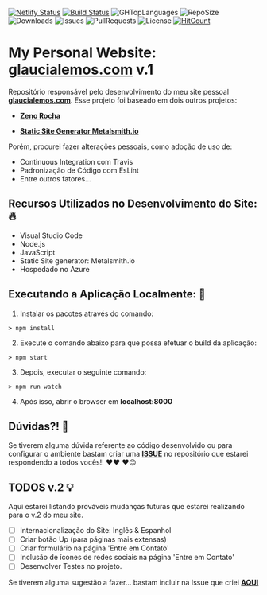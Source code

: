 [![Netlify Status](https://api.netlify.com/api/v1/badges/080d10e5-358e-4c6c-ac7d-ca7c62055f18/deploy-status)](https://app.netlify.com/sites/glaucialemos/deploys)
[![Build Status](https://travis-ci.org/glaucia86/glaucialemos.svg?branch=master)](https://travis-ci.org/glaucia86/glaucialemos)
![GHTopLanguages](https://img.shields.io/github/languages/top/glaucia86/glaucialemos.svg?colorB=gree)
![RepoSize](https://img.shields.io/github/repo-size/glaucia86/glaucialemos.svg?colorB=gree)
![Downloads](https://img.shields.io/github/downloads/glaucia86/glaucialemos/total.svg)
![Issues](https://img.shields.io/github/issues/glaucia86/glaucialemos.svg)
![PullRequests](https://img.shields.io/github/issues-pr/glaucia86/glaucialemos.svg)
![License](https://img.shields.io/github/license/glaucia86/glaucialemos.com.svg?colorB=gree)
[![HitCount](http://hits.dwyl.io/glaucia86/glaucialemos.svg)](http://hits.dwyl.io/glaucia86/glaucialemos)

# My Personal Website: [glaucialemos.com](https://glaucialemos.netlify.com/) v.1

Repositório responsável pelo desenvolvimento do meu site pessoal **[glaucialemos.com](https://glaucialemos.netlify.com/)**.
Esse projeto foi baseado em dois outros projetos:

- **[Zeno Rocha](https://github.com/zenorocha/zenorocha.com)**

- **[Static Site Generator Metalsmith.io](https://github.com/segmentio/metalsmith/tree/master/examples/static-site)**

Porém, procurei fazer alterações pessoais, como adoção de uso de:

* Continuous Integration com Travis
* Padronização de Código com EsLint
* Entre outros fatores...

## Recursos Utilizados no Desenvolvimento do Site: 🔥

- Visual Studio Code
- Node.js
- JavaScript
- Static Site generator: Metalsmith.io
- Hospedado no Azure

## Executando a Aplicação Localmente: 🚀

1. Instalar os pacotes através do comando:

```
> npm install
```

2. Execute o comando abaixo para que possa efetuar o build da aplicação:

```
> npm start
```

3. Depois, executar o seguinte comando:

```
> npm run watch
```

4. Após isso, abrir o browser em **localhost:8000**

## Dúvidas?! 🚩

Se tiverem alguma dúvida referente ao código desenvolvido ou para configurar o ambiente bastam criar uma **[ISSUE](https://github.com/glaucia86/glaucialemos.com/issues)** no repositório que estarei respondendo a todos vocês!! ❤️❤️ ❤️😊

## TODOS v.2 💡

Aqui estarei listando prováveis mudanças futuras que estarei realizando para o v.2 do meu site.

* [ ] Internacionalização do Site: Inglês & Espanhol
* [ ] Criar botão Up (para páginas mais extensas)
* [ ] Criar formulário na página 'Entre em Contato'
* [ ] Inclusão de ícones de redes sociais na página 'Entre em Contato'
* [ ] Desenvolver Testes no projeto.

Se tiverem alguma sugestão a fazer... bastam incluir na Issue que criei **[AQUI](https://github.com/glaucia86/glaucialemos/issues/2)**

